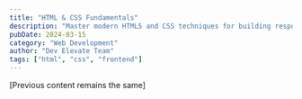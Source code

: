 ```yaml
---
title: "HTML & CSS Fundamentals"
description: "Master modern HTML5 and CSS techniques for building responsive websites"
pubDate: 2024-03-15
category: "Web Development"
author: "Dev Elevate Team"
tags: ["html", "css", "frontend"]
---
```


[Previous content remains the same]